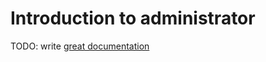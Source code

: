 # Introduction to administrator

TODO: write [great documentation](http://jacobian.org/writing/what-to-write/)
